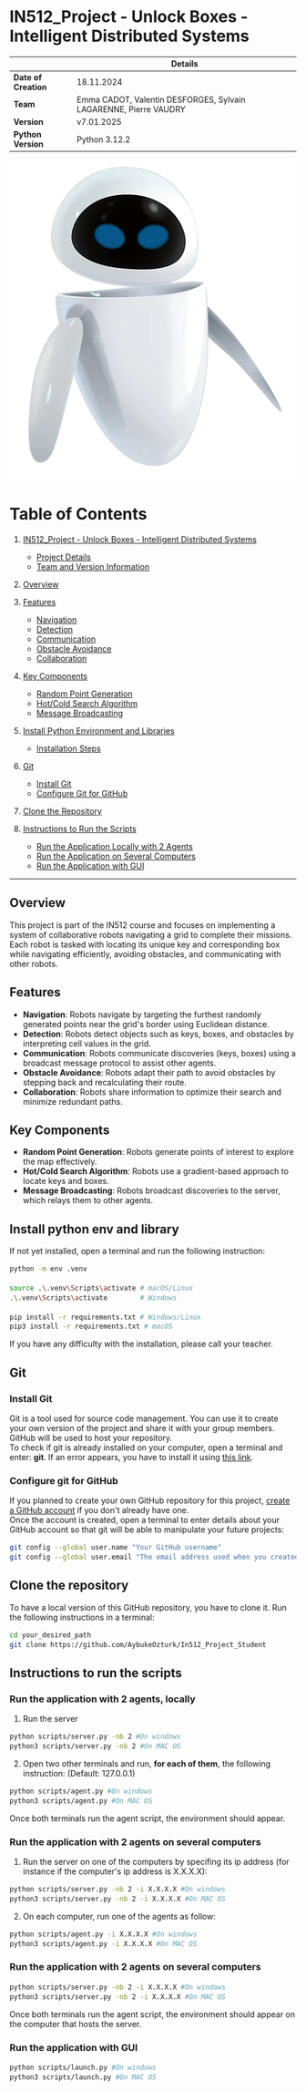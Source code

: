 # IN512_Project - Unlock Boxes - Intelligent Distributed Systems

|                       | **Details**                                                           |
|-----------------------|-----------------------------------------------------------------------|
| **Date of Creation**  | 18.11.2024                                                            |
| **Team**              | Emma CADOT, Valentin DESFORGES, Sylvain LAGARENNE, Pierre VAUDRY      |
| **Version**           | v7.01.2025                                                            |
| **Python Version**    | Python 3.12.2                                                         |          

![Description of the image](resources/img/wall-e.png)

# Table of Contents

1. [IN512_Project - Unlock Boxes - Intelligent Distributed Systems](#in512_project---unlock-boxes---intelligent-distributed-systems)
    - [Project Details](#project-details)
    - [Team and Version Information](#team-and-version-information)

2. [Overview](#overview)

3. [Features](#features)
    - [Navigation](#navigation)
    - [Detection](#detection)
    - [Communication](#communication)
    - [Obstacle Avoidance](#obstacle-avoidance)
    - [Collaboration](#collaboration)

4. [Key Components](#key-components)
    - [Random Point Generation](#random-point-generation)
    - [Hot/Cold Search Algorithm](#hotcold-search-algorithm)
    - [Message Broadcasting](#message-broadcasting)

5. [Install Python Environment and Libraries](#install-python-environment-and-library)
    - [Installation Steps](#installation-steps)

6. [Git](#git)
    - [Install Git](#install-git)
    - [Configure Git for GitHub](#configure-git-for-github)

7. [Clone the Repository](#clone-the-repository)

8. [Instructions to Run the Scripts](#instructions-to-run-the-scripts)
    - [Run the Application Locally with 2 Agents](#run-the-application-with-2-agents-locally)
    - [Run the Application on Several Computers](#run-the-application-with-2-agents-on-several-computers)
    - [Run the Application with GUI](#run-the-application-with-gui)

---

## Overview
This project is part of the IN512 course and focuses on implementing a system of collaborative robots navigating a grid to complete their missions. Each robot is tasked with locating its unique key and corresponding box while navigating efficiently, avoiding obstacles, and communicating with other robots.

## Features
- **Navigation**: Robots navigate by targeting the furthest randomly generated points near the grid's border using Euclidean distance.
- **Detection**: Robots detect objects such as keys, boxes, and obstacles by interpreting cell values in the grid.
- **Communication**: Robots communicate discoveries (keys, boxes) using a broadcast message protocol to assist other agents.
- **Obstacle Avoidance**: Robots adapt their path to avoid obstacles by stepping back and recalculating their route.
- **Collaboration**: Robots share information to optimize their search and minimize redundant paths.

## Key Components
- **Random Point Generation**: Robots generate points of interest to explore the map effectively.
- **Hot/Cold Search Algorithm**: Robots use a gradient-based approach to locate keys and boxes.
- **Message Broadcasting**: Robots broadcast discoveries to the server, which relays them to other agents.


## Install python env and library
If not yet installed, open a terminal and run the following instruction:

```bash
python -m env .venv

source .\.venv\Scripts\activate # macOS/Linux
.\.venv\Scripts\activate        # Windows

pip install -r requirements.txt # Windows/Linux
pip3 install -r requirements.txt # macOS
```

If you have any difficulty with the installation, please call your teacher.

## Git
### Install Git
Git is a tool used for source code management. You can use it to create your own version of the project and share it with your group members. GitHub will be used to host your repository.</br>
To check if git is already installed on your computer, open a terminal and enter: **git**. If an error appears, you have to install it using [this link](https://git-scm.com/downloads).

### Configure git for GitHub
If you planned to create your own GitHub repository for this project, [create a GitHub account](https://github.com/signup?ref_cta=Sign+up&ref_loc=header+logged+out&ref_page=%2F&source=header-home) if you don't already have one.</br>
Once the account is created, open a terminal to enter details about your GitHub account so that git will be able to manipulate your future projects:
```bash
git config --global user.name "Your GitHub username"
git config --global user.email "The email address used when you created your GitHub account"
```

## Clone the repository
To have a local version of this GitHub repository, you have to clone it. Run the following instructions in a terminal:
<!-- ### Clone it with VS Code
1. Copy the url of the repository
2. On VS Code, press **Ctrl + Shift + P** (on Windows) or **Cmd + Shift + P** (on MAC OS) to open the command palette.
3. Press **clone** then click on **Gt:clone**.
4. Paste the url copied from step 1 then press 'Enter'.
5. In the pop-up window, specify where you want to clone the project.

### Clone it with command lines
Another solution is to open a terminal and run: -->
```bash
cd your_desired_path
git clone https://github.com/AybukeOzturk/In512_Project_Student
```

## Instructions to run the scripts
### Run the application with 2 agents, locally
1. Run the server
```bash
python scripts/server.py -nb 2 #On windows
python3 scripts/server.py -nb 2 #On MAC OS
```

2. Open two other terminals and run, **for each of them**, the following instruction:
(Default: 127.0.0.1)
```bash
python scripts/agent.py #On windows
python3 scripts/agent.py #On MAC OS
```

Once both terminals run the agent script, the environment should appear.


### Run the application with 2 agents on several computers
1. Run the server on one of the computers by specifing its ip address (for instance if the computer's ip address is X.X.X.X):
```bash
python scripts/server.py -nb 2 -i X.X.X.X #On windows
python3 scripts/server.py -nb 2 -i X.X.X.X #On MAC OS
```

2. On each computer, run one of the agents as follow:
```bash
python scripts/agent.py -i X.X.X.X #On windows
python3 scripts/agent.py -i X.X.X.X #On MAC OS
```

### Run the application with 2 agents on several computers
```bash
python scripts/server.py -nb 2 -i X.X.X.X #On windows
python3 scripts/server.py -nb 2 -i X.X.X.X #On MAC OS
```

Once both terminals run the agent script, the environment should appear on the computer that hosts the server.

### Run the application with GUI
```bash
python scripts/launch.py #On windows
python3 scripts/launch.py #On MAC OS
```
